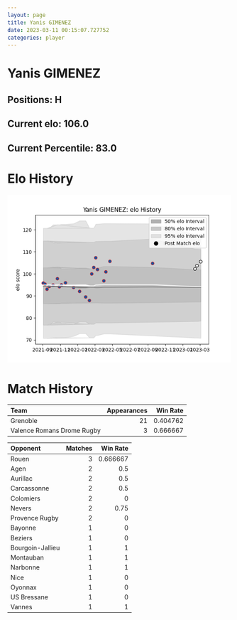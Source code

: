 ```yaml
---  
layout: page  
title: Yanis GIMENEZ  
date: 2023-03-11 00:15:07.727752  
categories: player  
---
```

# Yanis GIMENEZ

## Positions: H

## Current elo: 106.0

## Current Percentile: 83.0

# Elo History


![elo history](history_YanisGIMENEZ.png)
# Match History


| Team                       |   Appearances |   Win Rate |
|:---------------------------|--------------:|-----------:|
| Grenoble                   |            21 |   0.404762 |
| Valence Romans Drome Rugby |             3 |   0.666667 |

| Opponent         |   Matches |   Win Rate |
|:-----------------|----------:|-----------:|
| Rouen            |         3 |   0.666667 |
| Agen             |         2 |   0.5      |
| Aurillac         |         2 |   0.5      |
| Carcassonne      |         2 |   0.5      |
| Colomiers        |         2 |   0        |
| Nevers           |         2 |   0.75     |
| Provence Rugby   |         2 |   0        |
| Bayonne          |         1 |   0        |
| Beziers          |         1 |   0        |
| Bourgoin-Jallieu |         1 |   1        |
| Montauban        |         1 |   1        |
| Narbonne         |         1 |   1        |
| Nice             |         1 |   0        |
| Oyonnax          |         1 |   0        |
| US Bressane      |         1 |   0        |
| Vannes           |         1 |   1        |
